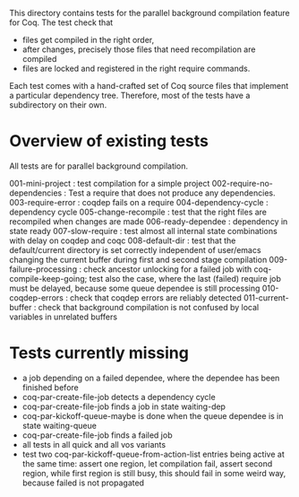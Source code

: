 This directory contains tests for the parallel background
compilation feature for Coq. The test check that
- files get compiled in the right order, 
- after changes, precisely those files that need recompilation
  are compiled
- files are locked and registered in the right require commands.

Each test comes with a hand-crafted set of Coq source files that
implement a particular dependency tree. Therefore, most of the
tests have a subdirectory on their own.

# Overview of existing tests

All tests are for parallel background compilation.

001-mini-project
: test compilation for a simple project
002-require-no-dependencies
: Test a require that does not produce any dependencies.
003-require-error
: coqdep fails on a require
004-dependency-cycle
: dependency cycle
005-change-recompile
: test that the right files are recompiled when changes are made
006-ready-dependee
: dependency in state ready
007-slow-require
: test almost all internal state combinations with delay on
  coqdep and coqc
008-default-dir
: test that the default/current directory is set correctly
  independent of user/emacs changing the current buffer during
  first and second stage compilation
009-failure-processing
: check ancestor unlocking for a failed job with
  coq-compile-keep-going; test also the case, where the last
  (failed) require job must be delayed, because some queue
  dependee is still processing
010-coqdep-errors
: check that coqdep errors are reliably detected
011-current-buffer
: check that background compilation is not confused by local variables
  in unrelated buffers

# Tests currently missing

- a job depending on a failed dependee, where the dependee has
  been finished before
- coq-par-create-file-job detects a dependency cycle
- coq-par-create-file-job finds a job in state waiting-dep
- coq-par-kickoff-queue-maybe is done when the queue dependee is
  in state waiting-queue
- coq-par-create-file-job finds a failed job
- all tests in all quick and all vos variants
- test two coq-par-kickoff-queue-from-action-list entries being
  active at the same time: assert one region, let compilation
  fail, assert second region, while first region is still busy,
  this should fail in some weird way, because failed is not
  propagated
